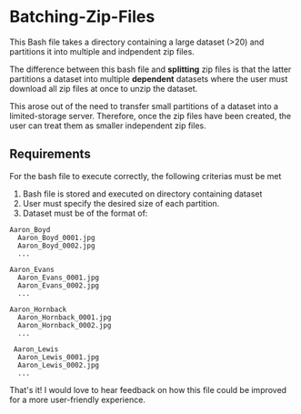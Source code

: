 # Batching-Zip-Files
This Bash file takes a directory containing a large dataset (>20) and partitions it into multiple and indpendent zip files.

The difference between this bash file and **splitting** zip files is that the latter partitions a dataset into multiple **dependent** datasets where the user must download all zip files at once to unzip the dataset.

This arose out of the need to transfer small partitions of a dataset into a limited-storage server. Therefore, once the zip files have been created, the user can treat them as smaller independent zip files.

## Requirements
For the bash file to execute correctly, the following criterias must be met
1. Bash file is stored and executed on directory containing dataset
2. User must specify the desired size of each partition.
3. Dataset must be of the format of:
```linux
Aaron_Boyd
  Aaron_Boyd_0001.jpg
  Aaron_Boyd_0002.jpg
  ...

Aaron_Evans
  Aaron_Evans_0001.jpg
  Aaron_Evans_0002.jpg
  ...
  
Aaron_Hornback
  Aaron_Hornback_0001.jpg
  Aaron_Hornback_0002.jpg
  ...
 
 Aaron_Lewis
  Aaron_Lewis_0001.jpg
  Aaron_Lewis_0002.jpg 
  ...
  ```
That's it! I would love to hear feedback on how this file could be improved for a more user-friendly experience.

